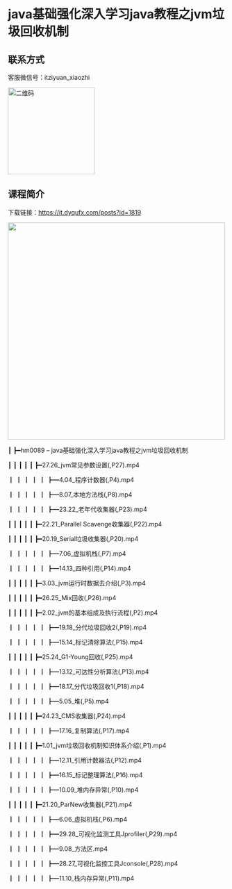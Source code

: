 # java基础强化深入学习java教程之jvm垃圾回收机制

## 联系方式

客服微信号：itziyuan_xiaozhi

<img src="https://ziyuanyun.oss-cn-guangzhou.aliyuncs.com/common/20240614073449/666b82192834a.jpg" width="200" height="200" alt="二维码">

## 课程简介

下载链接：https://it.dyqufx.com/posts?id=1819

<img src="https://ziyuanyun.oss-cn-guangzhou.aliyuncs.com/yun/20240515183541/66448ffda81a8.jpg" width="500" alt="">

  ┃ ┣━hm0089 &#8211; java基础强化深入学习java教程之jvm垃圾回收机制

 ┃ ┃ ┃ ┃ ┃ ┣━27.26_jvm常见参数设置(,P27).mp4

 ┃ ┃ ┃ ┃ ┃ ┣━4.04_程序计数器(,P4).mp4

 ┃ ┃ ┃ ┃ ┃ ┣━8.07_本地方法栈(,P8).mp4

 ┃ ┃ ┃ ┃ ┃ ┣━23.22_老年代收集器(,P23).mp4

 ┃ ┃ ┃ ┃ ┃ ┣━22.21_Parallel Scavenge收集器(,P22).mp4

 ┃ ┃ ┃ ┃ ┃ ┣━20.19_Serial垃圾收集器(,P20).mp4

 ┃ ┃ ┃ ┃ ┃ ┣━7.06_虚拟机栈(,P7).mp4

 ┃ ┃ ┃ ┃ ┃ ┣━14.13_四种引用(,P14).mp4

 ┃ ┃ ┃ ┃ ┃ ┣━3.03_jvm运行时数据去介绍(,P3).mp4

 ┃ ┃ ┃ ┃ ┃ ┣━26.25_Mix回收(,P26).mp4

 ┃ ┃ ┃ ┃ ┃ ┣━2.02_jvm的基本组成及执行流程(,P2).mp4

 ┃ ┃ ┃ ┃ ┃ ┣━19.18_分代垃圾回收2(,P19).mp4

 ┃ ┃ ┃ ┃ ┃ ┣━15.14_标记清除算法(,P15).mp4

 ┃ ┃ ┃ ┃ ┃ ┣━25.24_G1-Young回收(,P25).mp4

 ┃ ┃ ┃ ┃ ┃ ┣━13.12_可达性分析算法(,P13).mp4

 ┃ ┃ ┃ ┃ ┃ ┣━18.17_分代垃圾回收1(,P18).mp4

 ┃ ┃ ┃ ┃ ┃ ┣━5.05_堆(,P5).mp4

 ┃ ┃ ┃ ┃ ┃ ┣━24.23_CMS收集器(,P24).mp4

 ┃ ┃ ┃ ┃ ┃ ┣━17.16_复制算法(,P17).mp4

 ┃ ┃ ┃ ┃ ┃ ┣━1.01_jvm垃圾回收机制知识体系介绍(,P1).mp4

 ┃ ┃ ┃ ┃ ┃ ┣━12.11_引用计数器法(,P12).mp4

 ┃ ┃ ┃ ┃ ┃ ┣━16.15_标记整理算法(,P16).mp4

 ┃ ┃ ┃ ┃ ┃ ┣━10.09_堆内存异常(,P10).mp4

 ┃ ┃ ┃ ┃ ┃ ┣━21.20_ParNew收集器(,P21).mp4

 ┃ ┃ ┃ ┃ ┃ ┣━6.06_虚拟机栈(,P6).mp4

 ┃ ┃ ┃ ┃ ┃ ┣━29.28_可视化监测工具Jprofiler(,P29).mp4

 ┃ ┃ ┃ ┃ ┃ ┣━9.08_方法区.mp4

 ┃ ┃ ┃ ┃ ┃ ┣━28.27_可视化监控工具Jconsole(,P28).mp4

 ┃ ┃ ┃ ┃ ┃ ┣━11.10_栈内存异常(,P11).mp4

  